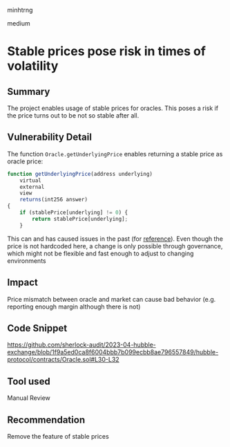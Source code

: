 minhtrng

medium

# Stable prices pose risk in times of volatility

## Summary

The project enables usage of stable prices for oracles. This poses a risk if the price turns out to be not so stable after all.

## Vulnerability Detail

The function `Oracle.getUnderlyingPrice` enables returning a stable price as oracle price:

```js
function getUnderlyingPrice(address underlying)
    virtual
    external
    view
    returns(int256 answer)
{
    if (stablePrice[underlying] != 0) {
        return stablePrice[underlying];
    }
```

This can and has caused issues in the past (for [reference](https://web3isgoinggreat.com/?id=scream-lending-protocol-racks-up-35-million-in-bad-debt-after-hardcoding-not-so-stablecoin-prices-to-1)). Even though the price is not hardcoded here, a change is only possible through governance, which might not be flexible and fast enough to adjust to changing environments

## Impact

Price mismatch between oracle and market can cause bad behavior (e.g. reporting enough margin although there is not)

## Code Snippet

https://github.com/sherlock-audit/2023-04-hubble-exchange/blob/1f9a5ed0ca8f6004bbb7b099ecbb8ae796557849/hubble-protocol/contracts/Oracle.sol#L30-L32

## Tool used

Manual Review

## Recommendation

Remove the feature of stable prices
